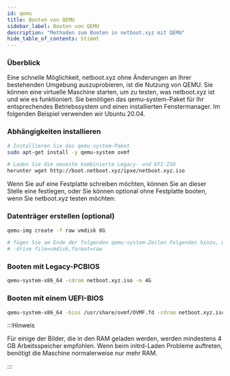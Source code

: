 ```yaml
---
id: qemu
title: Booten von QEMU
sidebar_label: Booten von QEMU
description: "Methoden zum Booten in netboot.xyz mit QEMU"
hide_table_of_contents: Stimmt
---
```


### Überblick

Eine schnelle Möglichkeit, netboot.xyz ohne Änderungen an Ihrer bestehenden Umgebung auszuprobieren, ist die Nutzung von QEMU.  Sie können eine virtuelle Maschine starten, um zu testen, was netboot.xyz ist und wie es funktioniert.  Sie benötigen das qemu-system-Paket für Ihr entsprechendes Betriebssystem und einen installierten Fenstermanager.  Im folgenden Beispiel verwenden wir Ubuntu 20.04.

### Abhängigkeiten installieren

```bash
# Installieren Sie das qemu-system-Paket
sudo apt-get install -y qemu-system ovmf

# Laden Sie die neueste kombinierte Legacy- und EFI-ISO
herunter wget http://boot.netboot.xyz/ipxe/netboot.xyz.iso
```

Wenn Sie auf eine Festplatte schreiben möchten, können Sie an dieser Stelle eine festlegen, oder Sie können optional ohne Festplatte booten, wenn Sie netboot.xyz testen möchten:

### Datenträger erstellen (optional)

```bash
qemu-img create -f raw vmdisk 8G

# fügen Sie am Ende der folgenden qemu-system-Zeilen Folgendes hinzu, wenn Sie eine Festplatte zum Schreiben hinzufügen möchten:
# -drive file=vmdisk,format=raw
```

### Booten mit Legacy-PCBIOS

```bash
qemu-system-x86_64 -cdrom netboot.xyz.iso -m 4G
```

### Booten mit einem UEFI-BIOS

```bash
qemu-system-x86_64 -bios /usr/share/ovmf/OVMF.fd -cdrom netboot.xyz.iso -m 4G
```

:::Hinweis

Für einige der Bilder, die in den RAM geladen werden, werden mindestens 4 GB Arbeitsspeicher empfohlen.  Wenn beim initrd-Laden Probleme auftreten, benötigt die Maschine normalerweise nur mehr RAM.

:::
